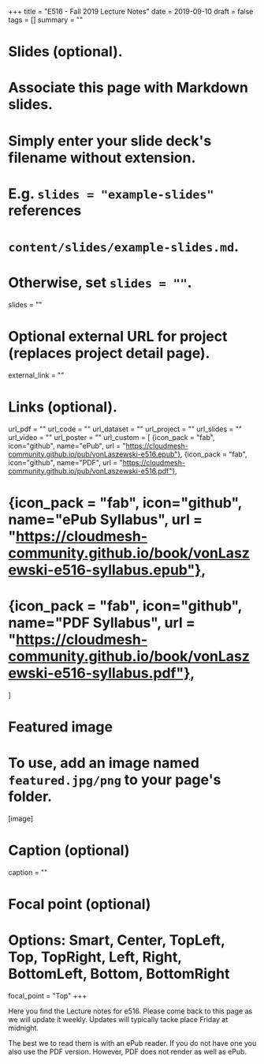 +++
title = "E516 - Fall 2019 Lecture Notes"
date = 2019-09-10
draft = false
tags = []
summary = ""

# Slides (optional).
#   Associate this page with Markdown slides.
#   Simply enter your slide deck's filename without extension.
#   E.g. `slides = "example-slides"` references 
#   `content/slides/example-slides.md`.
#   Otherwise, set `slides = ""`.
slides = ""

# Optional external URL for project (replaces project detail page).
external_link = ""


# Links (optional).
url_pdf = ""
url_code = ""
url_dataset = ""
url_project = ""
url_slides = ""
url_video = ""
url_poster = ""
url_custom = [
{icon_pack = "fab", icon="github", name="ePub", url = "https://cloudmesh-community.github.io/pub/vonLaszewski-e516.epub"},
{icon_pack = "fab", icon="github", name="PDF", url = "https://cloudmesh-community.github.io/pub/vonLaszewski-e516.pdf"},
# {icon_pack = "fab", icon="github", name="ePub Syllabus", url = "https://cloudmesh-community.github.io/book/vonLaszewski-e516-syllabus.epub"},
# {icon_pack = "fab", icon="github", name="PDF Syllabus", url = "https://cloudmesh-community.github.io/book/vonLaszewski-e516-syllabus.pdf"},
]

# Featured image
# To use, add an image named `featured.jpg/png` to your page's folder. 
[image]
  # Caption (optional)
  caption = ""

  # Focal point (optional)
  # Options: Smart, Center, TopLeft, Top, TopRight, Left, Right, BottomLeft, Bottom, BottomRight
  focal_point = "Top"
+++


Here you find the Lecture notes for e516. Please come back to this page
as we will update it weekly. Updates will typically tacke place Friday
at midnight.

The best we to read them is with an ePub reader. If you do not have one
you also use the PDF version. However, PDF does not render as well as
ePub.
